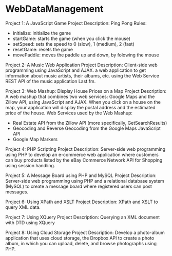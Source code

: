 # WebDataManagement
Project 1: A JavaScript Game
Project Description: Ping Pong
Rules:
- initialize: initialize the game
- startGame: starts the game (when you click the mouse)
- setSpeed: sets the speed to 0 (slow), 1 (medium), 2 (fast)
- resetGame: resets the game
- movePaddle: moves the paddle up and down, by folowing the mouse

Project 2: A Music Web Application
Project Description: Client-side web programming using JavaScript and AJAX. a web application to get information about music artists, their albums, etc. using the Web Service REST API of the music application Last.fm.

Project 3: Web Mashup: Display House Prices on a Map
Project Description: A web mashup that combines two web services: Google Maps and the Zillow API, using JavaScript and AJAX. When you click on a house on the map, your application will display the postal address and the estimated price of the house.
Web Services used by the Web Mashup:
- Real Estate API from the Zillow API (more specifically, GetSearchResults)
- Geocoding and Reverse Geocoding from the Google Maps JavaScript API
- Google Map Markers

Project 4: PHP Scripting
Project Description: Server-side web programming using PHP to develop an e-commerce web application where customers can buy products listed by the eBay Commerce Network API for Shopping using session handling.

Project 5: A Message Board using PHP and MySQL
Project Description: Server-side web programming using PHP and a relational database system (MySQL) to create a message board where registered users can post messages.

Project 6: Using XPath and XSLT
Project Description:  XPath and XSLT to query XML data.

Project 7: Using XQuery
Project Description: Querying an XML document with DTD using XQuery

Project 8: Using Cloud Storage
Project Description:  Develop a photo-album application that uses cloud storage, the Dropbox API to create a photo album, in which you can upload, delete, and browse photographs using PHP.
